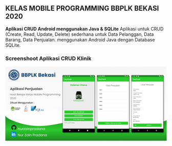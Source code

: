 ## KELAS MOBILE PROGRAMMING BBPLK BEKASI 2020
**Aplikasi CRUD Android menggunakan Java & SQLite**
Aplikasi untuk CRUD (Create, Read, Update, Delete) sederhana untuk Data Pelanggan, Data Barang, Data Penjualan. menggunakan Android Java dengan Database SQLite.

### Screenshoot Aplikasi CRUD Klinik
![Screenshot](https://github.com/nurzainpradana/SQLitePenjualan/blob/master/Screenshoot/Portofolio%20Aplikasi%20Tokopaedi.png)
